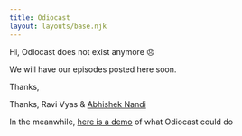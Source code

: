 ```yaml
---
title: Odiocast
layout: layouts/base.njk
---
```


Hi, Odiocast does not exist anymore 😞 

We will have our episodes posted here soon.  

Thanks,  

Thanks, Ravi Vyas & [Abhishek Nandi](https://www.abhisheknandi.com/)

In the meanwhile, [here is a demo](https://youtu.be/CRve_q39qZE) of what Odiocast could do

